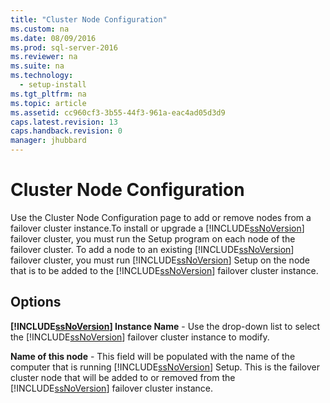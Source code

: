 ```yaml
---
title: "Cluster Node Configuration"
ms.custom: na
ms.date: 08/09/2016
ms.prod: sql-server-2016
ms.reviewer: na
ms.suite: na
ms.technology: 
  - setup-install
ms.tgt_pltfrm: na
ms.topic: article
ms.assetid: cc960cf3-3b55-44f3-961a-eac4ad05d3d9
caps.latest.revision: 13
caps.handback.revision: 0
manager: jhubbard
---
```

# Cluster Node Configuration
Use the Cluster Node Configuration page to add or remove nodes from a failover cluster instance.To install or upgrade a [!INCLUDE[ssNoVersion](../../Topics/TopicNameContainA/tokens/ssNoVersion_md.md)] failover cluster, you must run the Setup program on each node of the failover cluster. To add a node to an existing [!INCLUDE[ssNoVersion](../../Topics/TopicNameContainA/tokens/ssNoVersion_md.md)] failover cluster, you must run [!INCLUDE[ssNoVersion](../../Topics/TopicNameContainA/tokens/ssNoVersion_md.md)] Setup on the node that is to be added to the [!INCLUDE[ssNoVersion](../../Topics/TopicNameContainA/tokens/ssNoVersion_md.md)] failover cluster instance.  
  
## Options  
 **[!INCLUDE[ssNoVersion](../../Topics/TopicNameContainA/tokens/ssNoVersion_md.md)] Instance Name** - Use the drop-down list to select the [!INCLUDE[ssNoVersion](../../Topics/TopicNameContainA/tokens/ssNoVersion_md.md)] failover cluster instance to modify.  
  
 **Name of this node** - This field will be populated with the name of the computer that is running [!INCLUDE[ssNoVersion](../../Topics/TopicNameContainA/tokens/ssNoVersion_md.md)] Setup. This is the failover cluster node that will be added to or removed from the [!INCLUDE[ssNoVersion](../../Topics/TopicNameContainA/tokens/ssNoVersion_md.md)] failover cluster instance.